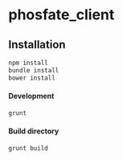 # phosfate_client

## Installation

```bash
npm install
bundle install
bower install
```

#### Development

```bash
grunt
```

#### Build directory

```bash
grunt build
```
